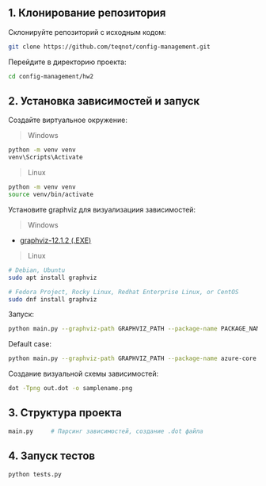 ## 1. Клонирование репозитория
Склонируйте репозиторий с исходным кодом:
```bash
git clone https://github.com/teqnot/config-management.git
```

Перейдите в директорию проекта:
```bash
cd config-management/hw2
```

## 2. Установка зависимостей и запуск
Создайте виртуальное окружение:
> Windows
```bash
python -m venv venv
venv\Scripts\Activate
```
> Linux
```bash
python -m venv venv
source venv/bin/activate
```

Установите graphviz для визуализациия зависимостей:
> Windows
- [graphviz-12.1.2 (.EXE)](https://gitlab.com/api/v4/projects/4207231/packages/generic/graphviz-releases/12.1.2/windows_10_cmake_Release_graphviz-install-12.1.2-win64.exe) 

> Linux
```bash
# Debian, Ubuntu
sudo apt install graphviz

# Fedora Project, Rocky Linux, Redhat Enterprise Linux, or CentOS
sudo dnf install graphviz 
```

Запуск:
```bash
python main.py --graphviz-path GRAPHVIZ_PATH --package-name PACKAGE_NAME --output-file OUTPUT_FILE [--max-depth MAX_DEPTH]
```
Default case:
```bash
python main.py --graphviz-path GRAPHVIZ_PATH --package-name azure-core --output-file out.dot
```

Создание визуальной схемы зависимостей:
```bash
dot -Tpng out.dot -o samplename.png
```

## 3. Структура проекта
```bash
main.py     # Парсинг зависимостей, создание .dot файла
```

## 4. Запуск тестов
```bash
python tests.py
```